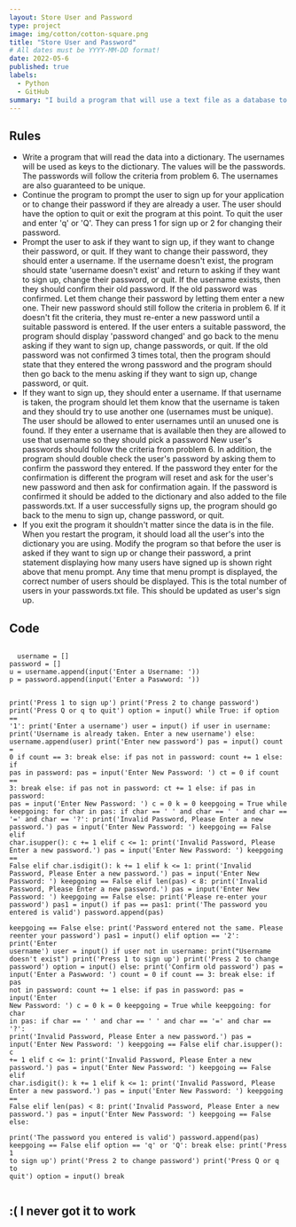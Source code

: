 ```yaml
---
layout: Store User and Password
type: project
image: img/cotton/cotton-square.png
title: "Store User and Password"
# All dates must be YYYY-MM-DD format!
date: 2022-05-6
published: true
labels:
  - Python
  - GitHub
summary: "I build a program that will use a text file as a database to store username and password."
---
```


<h2> Rules </h2>
<ul>
  <li> 
    Write a program that will read the data into a dictionary. The usernames will be used as keys to the dictionary. The    
    values will be the passwords. The passwords will follow the criteria from problem 6. The usernames are also guaranteed to 
    be unique.
  </li>
    <li> 
      Continue the program to prompt the user to sign up for your application or to change their password if they are already a user. The user should have the option to quit or exit the program at this point. To quit the user and enter 'q' or 'Q'. They can press 1 for sign up or 2 for changing their password.
    </li>
  <li>
    Prompt the user to ask if they want to sign up, if they want to change their password, or quit. If they want to change their password, they should enter a username. If the username doesn't exist, the program should state 'username doesn't exist' and return to asking if they want to sign up, change their password, or quit. If the username exists, then they should confirm their old password. If the old password was confirmed. Let them change their password by letting them enter a new one. Their new password should still follow the criteria in problem 6. If it doesn't fit the criteria, they must re-enter a new password until a suitable password is entered. If the user enters a suitable password, the program should display
'password changed' and go back to the menu asking if they want to sign up, change passwords, or quit. If the old password was not confirmed 3 times total, then the program should state that they entered the wrong password and the program should then go back to the menu asking if they want to sign up, change password, or quit.
  </li>
  <li>
    If they want to sign up, they should enter a username. If that username is taken, the program should let them know that the username is taken and they should try to use another one (usernames must be unique). The user should be allowed to enter usernames until an unused one is found. If they enter a username that is available then they are allowed to use that
username so they should pick a password New user's passwords should follow the criteria from problem 6. In addition, the
program should double check the user's password by asking them to confirm the
password they entered. If the password they enter for the confirmation is different the program will reset and ask for the user's new password and then ask for confirmation again. If the password is confirmed it should be added to the dictionary and also added to the file passwords.txt. If a user successfully signs up, the program should go back to the menu to sign
up, change password, or quit.
  </li>
  <li>
    If you exit the program it shouldn't matter since the data is in the file. When you restart the program, it should load all the user's into the dictionary you are using. Modify the program so that before the user is asked if they want to sign up or change their password, a print statement displaying how many users have signed up is shown right above that menu prompt. Any time that menu prompt is displayed, the correct number of users should be displayed. This is the total number of users in your passwords.txt file. This should be updated as user's sign up.
  </li>
</ul>

<h2> Code </h2>

<code>
  username = []
password = []
u = username.append(input('Enter a Username: '))
p = password.append(input('Enter a Paswword: '))

print('Press 1 to sign up')
print('Press 2 to change password')
print('Press Q or q to quit')
option = input()
while True:
    if option == '1':
        print('Enter a username')
        user = input()
        if user in username:
            print('Username is already taken. Enter a new username')
        else:
            username.append(user)
            print('Enter new password')
            pas = input()
            count = 0
            if count == 3:
                break
            else:
                if pas not in password:
                    count += 1
                else:
                    if pas in password:
                        pas = input('Enter New Password: ')
                        ct = 0
                        if count == 3:
                            break
                        else:
                            if pas not in password:
                                ct += 1
                            else:
                                if pas in password:
                                    pas = input('Enter New Password: ')
                                    c = 0
                                    k = 0
                                    keepgoing = True
                                    while keepgoing:
                                        for char in pas:
                                            if char == ' ' and char == '    ' and char == '=' and char == '?':
                                                print('Invalid Password, Please Enter a new password.')
                                                pas = input('Enter New Password: ')
                                                keepgoing == False
                                            elif char.isupper():
                                                c += 1
                                            elif c <= 1:
                                                print('Invalid Password, Please Enter a new password.')
                                                pas = input('Enter New Password: ')
                                                keepgoing == False
                                            elif char.isdigit():
                                                k += 1
                                            elif k <= 1:
                                                print('Invalid Password, Please Enter a new password.')
                                                pas = input('Enter New Password: ')
                                                keepgoing == False
                                            elif len(pas) < 8:
                                                print('Invalid Password, Please Enter a new password.')
                                                pas = input('Enter New Password: ')
                                                keepgoing == False
                                            else:
                                                print('Please re-enter your password')
                                                pas1 = input()
                                                if pas == pas1:
                                                    print('The password you entered is valid')
                                                    password.append(pas)  
                                                    keepgoing == False
                                                else:
                                                    print('Password entered not the same. Please reenter your password')
                                                    pas1 = input()
    elif option == '2':
        print('Enter username')
        user = input()
        if user not in username:
            print("Username doesn't exist")
            print('Press 1 to sign up')
            print('Press 2 to change password')
            option = input()
        else:
            print('Confirm old password')
            pas = input('Enter a Paswword: ')
            count = 0
            if count == 3:
                break
            else:
                if pas not in password:
                    count += 1
                else:
                    if pas in password:
                        pas = input('Enter New Password: ')
                        c = 0
                        k = 0
                        keepgoing = True
                        while keepgoing:
                            for char in pas:
                                if char == ' ' and char == '    ' and char == '=' and char == '?':
                                    print('Invalid Password, Please Enter a new password.')
                                    pas = input('Enter New Password: ')
                                    keepgoing == False
                                elif char.isupper():
                                    c += 1
                                elif c <= 1:
                                    print('Invalid Password, Please Enter a new password.')
                                    pas = input('Enter New Password: ')
                                    keepgoing == False
                                elif char.isdigit():
                                    k += 1
                                elif k <= 1:
                                    print('Invalid Password, Please Enter a new password.')
                                    pas = input('Enter New Password: ')
                                    keepgoing == False
                                elif len(pas) < 8:
                                    print('Invalid Password, Please Enter a new password.')
                                    pas = input('Enter New Password: ')
                                    keepgoing == False
                                else:                                    
                                    print('The password you entered is valid') 
                                    password.append(pas) 
                                    keepgoing == False
    elif option == 'q' or 'Q':
        break
    else:
        print('Press 1 to sign up')
        print('Press 2 to change password')
        print('Press Q or q to quit')
        option = input()
        break                 
</code>

<h2> :( I never got it to work </h2>

